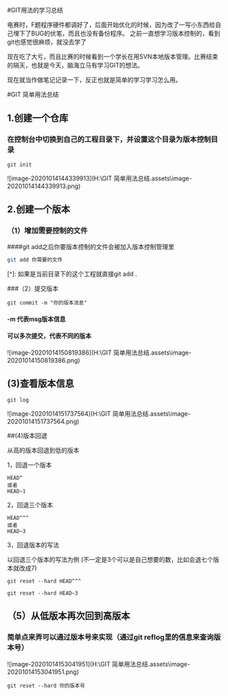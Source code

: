 #GIT用法的学习总结


电赛时，F题程序硬件都调好了，后面开始优化的时候，因为改了一写小东西给自己埋下了BUG的伏笔，而且也没有备份程序。
之前一直想学习版本控制的，看到git也感觉很麻烦，就没去学了

现在吃了大亏，而且比赛的时候看到一个学长在用SVN本地版本管理。比赛结束的隔天，也就是今天，脑海立马有学习GIT的想法。

现在就当作做笔记记录一下，反正也就是简单的学习学习怎么用。








#GIT 简单用法总结



## 1.创建一个仓库

### 在控制台中切换到自己的工程目录下，并设置这个目录为版本控制目录

```shell
git init
```

![image-20201014144339913](H:\GIT 简单用法总结.assets\image-20201014144339913.png)

## 2.创建一个版本

### （1）增加需要控制的文件

####git add之后你要版本控制的文件会被加入版本控制管理里

```sh
git add 你需要的文件
```

[^]: 如果是当前目录下的这个工程就直接git add .

###（2）提交版本

```shell
git commit -m "你的版本消息"
```

####    -m 代表msg版本信息

####     可以多次提交，代表不同的版本

![image-20201014150819386](H:\GIT 简单用法总结.assets\image-20201014150819386.png)

##   (3)查看版本信息

```shell
git log
```

![image-20201014151737564](H:\GIT 简单用法总结.assets\image-20201014151737564.png)



##(4)版本回退

从高的版本回退到低的版本

1，回退一个版本

```shell
HEAD^
或者
HEAD~1
```

2，回退三个版本

```shell
HEAD^^^
或者
HEAD~3
```

3，回退版本的写法

以回退三个版本的写法为例 (不一定是3个可以是自己想要的数，比如会退七个版本就改成7)

```shell
git reset --hard HEAD^^^

git reset --hard HEAD~3
```

## （5）从低版本再次回到高版本



### 简单点来弄可以通过版本号来实现（通过git reflog里的信息来查询版本号）





![image-20201014153041951](H:\GIT 简单用法总结.assets\image-20201014153041951.png)



```shell
git reset --hard 你的版本号
```

